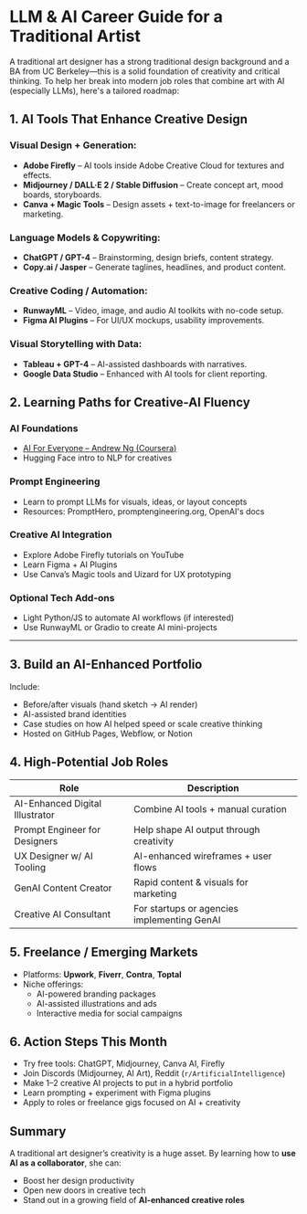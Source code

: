 
# LLM & AI Career Guide for a Traditional Artist

A traditional art designer has a strong traditional design background and a BA from UC Berkeley—this is a solid foundation of creativity and critical thinking. To help her break into modern job roles that combine art with AI (especially LLMs), here's a tailored roadmap:


## 1. AI Tools That Enhance Creative Design

###  Visual Design + Generation:
- **Adobe Firefly** – AI tools inside Adobe Creative Cloud for textures and effects.
- **Midjourney / DALL·E 2 / Stable Diffusion** – Create concept art, mood boards, storyboards.
- **Canva + Magic Tools** – Design assets + text-to-image for freelancers or marketing.

### Language Models & Copywriting:
- **ChatGPT / GPT-4** – Brainstorming, design briefs, content strategy.
- **Copy.ai / Jasper** – Generate taglines, headlines, and product content.

### Creative Coding / Automation:
- **RunwayML** – Video, image, and audio AI toolkits with no-code setup.
- **Figma AI Plugins** – For UI/UX mockups, usability improvements.

### Visual Storytelling with Data:
- **Tableau + GPT-4** – AI-assisted dashboards with narratives.
- **Google Data Studio** – Enhanced with AI tools for client reporting.



## 2. Learning Paths for Creative-AI Fluency

### AI Foundations
- [AI For Everyone – Andrew Ng (Coursera)](https://www.coursera.org/learn/ai-for-everyone)
- Hugging Face intro to NLP for creatives

### Prompt Engineering
- Learn to prompt LLMs for visuals, ideas, or layout concepts
- Resources: PromptHero, promptengineering.org, OpenAI's docs

### Creative AI Integration
- Explore Adobe Firefly tutorials on YouTube
- Learn Figma + AI Plugins
- Use Canva’s Magic tools and Uizard for UX prototyping

### Optional Tech Add-ons
- Light Python/JS to automate AI workflows (if interested)
- Use RunwayML or Gradio to create AI mini-projects

---

## 3. Build an AI-Enhanced Portfolio

Include:
- Before/after visuals (hand sketch → AI render)
- AI-assisted brand identities
- Case studies on how AI helped speed or scale creative thinking
- Hosted on GitHub Pages, Webflow, or Notion


## 4. High-Potential Job Roles

| Role                              | Description |
|-----------------------------------|-------------|
| AI-Enhanced Digital Illustrator | Combine AI tools + manual curation |
| Prompt Engineer for Designers   | Help shape AI output through creativity |
| UX Designer w/ AI Tooling       | AI-enhanced wireframes + user flows |
| GenAI Content Creator           | Rapid content & visuals for marketing |
| Creative AI Consultant          | For startups or agencies implementing GenAI |


## 5. Freelance / Emerging Markets

- Platforms: **Upwork**, **Fiverr**, **Contra**, **Toptal**
- Niche offerings:
  - AI-powered branding packages
  - AI-assisted illustrations and ads
  - Interactive media for social campaigns


## 6. Action Steps This Month

- Try free tools: ChatGPT, Midjourney, Canva AI, Firefly
- Join Discords (Midjourney, AI Art), Reddit (`r/ArtificialIntelligence`)
- Make 1–2 creative AI projects to put in a hybrid portfolio
- Learn prompting + experiment with Figma plugins
- Apply to roles or freelance gigs focused on AI + creativity


## Summary

A traditional art designer’s creativity is a huge asset. By learning how to **use AI as a collaborator**, she can:
- Boost her design productivity
- Open new doors in creative tech
- Stand out in a growing field of **AI-enhanced creative roles**

